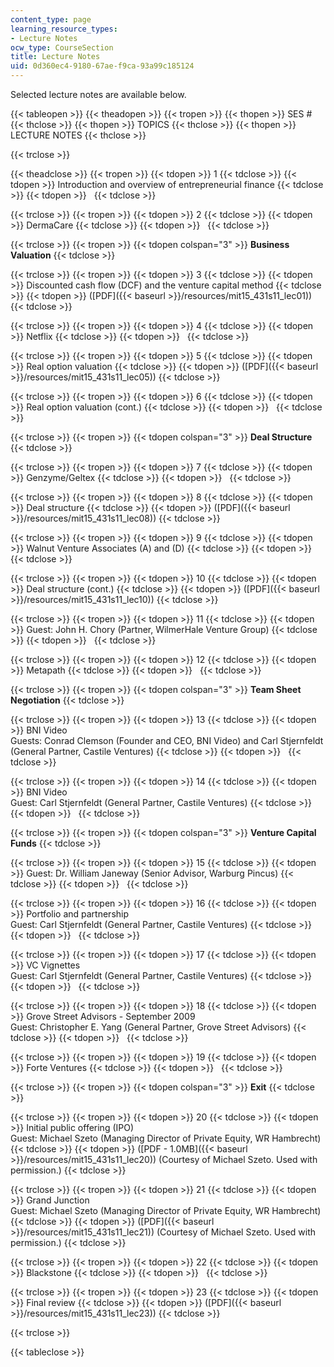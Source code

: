 ```yaml
---
content_type: page
learning_resource_types:
- Lecture Notes
ocw_type: CourseSection
title: Lecture Notes
uid: 0d360ec4-9180-67ae-f9ca-93a99c185124
---
```


Selected lecture notes are available below.

{{< tableopen >}}
{{< theadopen >}}
{{< tropen >}}
{{< thopen >}}
SES #
{{< thclose >}}
{{< thopen >}}
TOPICS
{{< thclose >}}
{{< thopen >}}
LECTURE NOTES
{{< thclose >}}

{{< trclose >}}

{{< theadclose >}}
{{< tropen >}}
{{< tdopen >}}
1
{{< tdclose >}}
{{< tdopen >}}
Introduction and overview of entrepreneurial finance
{{< tdclose >}}
{{< tdopen >}}
 
{{< tdclose >}}

{{< trclose >}}
{{< tropen >}}
{{< tdopen >}}
2
{{< tdclose >}}
{{< tdopen >}}
DermaCare
{{< tdclose >}}
{{< tdopen >}}
 
{{< tdclose >}}

{{< trclose >}}
{{< tropen >}}
{{< tdopen colspan="3" >}}
**Business Valuation**
{{< tdclose >}}

{{< trclose >}}
{{< tropen >}}
{{< tdopen >}}
3
{{< tdclose >}}
{{< tdopen >}}
Discounted cash flow (DCF) and the venture capital method
{{< tdclose >}}
{{< tdopen >}}
([PDF]({{< baseurl >}}/resources/mit15_431s11_lec01))
{{< tdclose >}}

{{< trclose >}}
{{< tropen >}}
{{< tdopen >}}
4
{{< tdclose >}}
{{< tdopen >}}
Netflix
{{< tdclose >}}
{{< tdopen >}}
 
{{< tdclose >}}

{{< trclose >}}
{{< tropen >}}
{{< tdopen >}}
5
{{< tdclose >}}
{{< tdopen >}}
Real option valuation
{{< tdclose >}}
{{< tdopen >}}
([PDF]({{< baseurl >}}/resources/mit15_431s11_lec05))
{{< tdclose >}}

{{< trclose >}}
{{< tropen >}}
{{< tdopen >}}
6
{{< tdclose >}}
{{< tdopen >}}
Real option valuation (cont.)
{{< tdclose >}}
{{< tdopen >}}
 
{{< tdclose >}}

{{< trclose >}}
{{< tropen >}}
{{< tdopen colspan="3" >}}
**Deal Structure**
{{< tdclose >}}

{{< trclose >}}
{{< tropen >}}
{{< tdopen >}}
7
{{< tdclose >}}
{{< tdopen >}}
Genzyme/Geltex
{{< tdclose >}}
{{< tdopen >}}
 
{{< tdclose >}}

{{< trclose >}}
{{< tropen >}}
{{< tdopen >}}
8
{{< tdclose >}}
{{< tdopen >}}
Deal structure
{{< tdclose >}}
{{< tdopen >}}
([PDF]({{< baseurl >}}/resources/mit15_431s11_lec08))
{{< tdclose >}}

{{< trclose >}}
{{< tropen >}}
{{< tdopen >}}
9
{{< tdclose >}}
{{< tdopen >}}
Walnut Venture Associates (A) and (D)
{{< tdclose >}}
{{< tdopen >}}
 
{{< tdclose >}}

{{< trclose >}}
{{< tropen >}}
{{< tdopen >}}
10
{{< tdclose >}}
{{< tdopen >}}
Deal structure (cont.)
{{< tdclose >}}
{{< tdopen >}}
([PDF]({{< baseurl >}}/resources/mit15_431s11_lec10))
{{< tdclose >}}

{{< trclose >}}
{{< tropen >}}
{{< tdopen >}}
11
{{< tdclose >}}
{{< tdopen >}}
Guest: John H. Chory (Partner, WilmerHale Venture Group)
{{< tdclose >}}
{{< tdopen >}}
 
{{< tdclose >}}

{{< trclose >}}
{{< tropen >}}
{{< tdopen >}}
12
{{< tdclose >}}
{{< tdopen >}}
Metapath
{{< tdclose >}}
{{< tdopen >}}
 
{{< tdclose >}}

{{< trclose >}}
{{< tropen >}}
{{< tdopen colspan="3" >}}
**Team Sheet Negotiation**
{{< tdclose >}}

{{< trclose >}}
{{< tropen >}}
{{< tdopen >}}
13
{{< tdclose >}}
{{< tdopen >}}
BNI Video  
Guests: Conrad Clemson (Founder and CEO, BNI Video) and Carl Stjernfeldt (General Partner, Castile Ventures)
{{< tdclose >}}
{{< tdopen >}}
 
{{< tdclose >}}

{{< trclose >}}
{{< tropen >}}
{{< tdopen >}}
14
{{< tdclose >}}
{{< tdopen >}}
BNI Video  
Guest: Carl Stjernfeldt (General Partner, Castile Ventures)
{{< tdclose >}}
{{< tdopen >}}
 
{{< tdclose >}}

{{< trclose >}}
{{< tropen >}}
{{< tdopen colspan="3" >}}
**Venture Capital Funds**
{{< tdclose >}}

{{< trclose >}}
{{< tropen >}}
{{< tdopen >}}
15
{{< tdclose >}}
{{< tdopen >}}
Guest: Dr. William Janeway (Senior Advisor, Warburg Pincus)
{{< tdclose >}}
{{< tdopen >}}
 
{{< tdclose >}}

{{< trclose >}}
{{< tropen >}}
{{< tdopen >}}
16
{{< tdclose >}}
{{< tdopen >}}
Portfolio and partnership  
Guest: Carl Stjernfeldt (General Partner, Castile Ventures)
{{< tdclose >}}
{{< tdopen >}}
 
{{< tdclose >}}

{{< trclose >}}
{{< tropen >}}
{{< tdopen >}}
17
{{< tdclose >}}
{{< tdopen >}}
VC Vignettes  
Guest: Carl Stjernfeldt (General Partner, Castile Ventures)
{{< tdclose >}}
{{< tdopen >}}
 
{{< tdclose >}}

{{< trclose >}}
{{< tropen >}}
{{< tdopen >}}
18
{{< tdclose >}}
{{< tdopen >}}
Grove Street Advisors - September 2009  
Guest: Christopher E. Yang (General Partner, Grove Street Advisors)
{{< tdclose >}}
{{< tdopen >}}
 
{{< tdclose >}}

{{< trclose >}}
{{< tropen >}}
{{< tdopen >}}
19
{{< tdclose >}}
{{< tdopen >}}
Forte Ventures
{{< tdclose >}}
{{< tdopen >}}
 
{{< tdclose >}}

{{< trclose >}}
{{< tropen >}}
{{< tdopen colspan="3" >}}
**Exit**
{{< tdclose >}}

{{< trclose >}}
{{< tropen >}}
{{< tdopen >}}
20
{{< tdclose >}}
{{< tdopen >}}
Initial public offering (IPO)  
Guest: Michael Szeto (Managing Director of Private Equity, WR Hambrecht)
{{< tdclose >}}
{{< tdopen >}}
([PDF - 1.0MB]({{< baseurl >}}/resources/mit15_431s11_lec20)) (Courtesy of Michael Szeto. Used with permission.)
{{< tdclose >}}

{{< trclose >}}
{{< tropen >}}
{{< tdopen >}}
21
{{< tdclose >}}
{{< tdopen >}}
Grand Junction  
Guest: Michael Szeto (Managing Director of Private Equity, WR Hambrecht)
{{< tdclose >}}
{{< tdopen >}}
([PDF]({{< baseurl >}}/resources/mit15_431s11_lec21)) (Courtesy of Michael Szeto. Used with permission.)
{{< tdclose >}}

{{< trclose >}}
{{< tropen >}}
{{< tdopen >}}
22
{{< tdclose >}}
{{< tdopen >}}
Blackstone
{{< tdclose >}}
{{< tdopen >}}
 
{{< tdclose >}}

{{< trclose >}}
{{< tropen >}}
{{< tdopen >}}
23
{{< tdclose >}}
{{< tdopen >}}
Final review
{{< tdclose >}}
{{< tdopen >}}
([PDF]({{< baseurl >}}/resources/mit15_431s11_lec23))
{{< tdclose >}}

{{< trclose >}}

{{< tableclose >}}